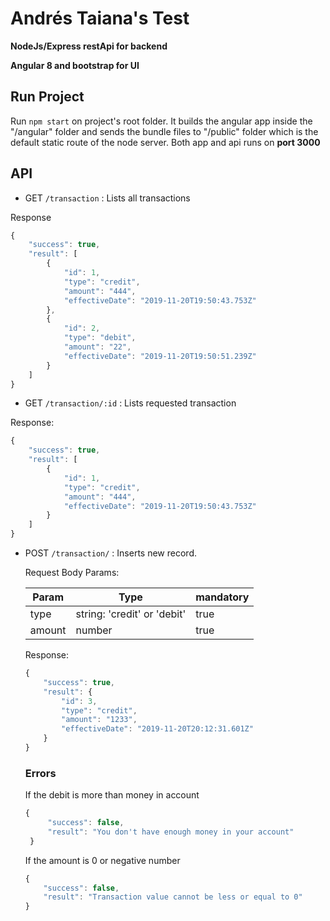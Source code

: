 # Andrés Taiana's Test

**NodeJs/Express restApi for backend**

**Angular 8 and bootstrap for UI**

## Run Project
Run `npm start` on project's root folder. It builds the angular app inside the "/angular" folder and sends the bundle files to "/public" folder which is the default static route of the node server. Both app and api runs on **port 3000**

## API
- GET `/transaction` : Lists all transactions

Response

```javascript
{
    "success": true,
    "result": [
        {
            "id": 1,
            "type": "credit",
            "amount": "444",
            "effectiveDate": "2019-11-20T19:50:43.753Z"
        },
        {
            "id": 2,
            "type": "debit",
            "amount": "22",
            "effectiveDate": "2019-11-20T19:50:51.239Z"
        }
    ]
}
```
- GET `/transaction/:id` : Lists requested transaction

Response:
```javascript
{
    "success": true,
    "result": [
        {
            "id": 1,
            "type": "credit",
            "amount": "444",
            "effectiveDate": "2019-11-20T19:50:43.753Z"
        }
    ]
}
```

- POST `/transaction/` : Inserts new record.
    
    Request Body Params:

    | Param         | Type                         | mandatory  |
    | --------------|----------------------------| ----------|
    | type          | string: 'credit' or 'debit'  | true       |
    | amount        | number                       | true       |

    Response:

    ```javascript
    {
        "success": true,
        "result": {
            "id": 3,
            "type": "credit",
            "amount": "1233",
            "effectiveDate": "2019-11-20T20:12:31.601Z"
        }
    }
    ```
   ### Errors
   If the debit is more than money in account
   ```javascript
   {
        "success": false,
        "result": "You don't have enough money in your account"
    }
    ```

    If the amount is 0 or negative number
    ```javascript
    {
        "success": false,
        "result": "Transaction value cannot be less or equal to 0"
    }
    ```

